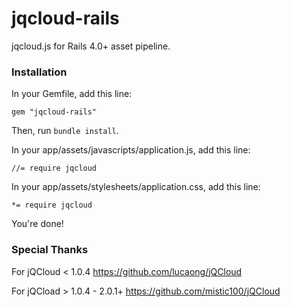 # jqcloud-rails

jqcloud.js for Rails 4.0+ asset pipeline.

### Installation

In your Gemfile, add this line:

    gem "jqcloud-rails"

Then, run `bundle install`.

In your app/assets/javascripts/application.js, add this line:

    //= require jqcloud

In your app/assets/stylesheets/application.css, add this line:

    *= require jqcloud

You're done!

### Special Thanks

For jQCloud < 1.0.4
https://github.com/lucaong/jQCloud

For jQCload > 1.0.4 - 2.0.1+
https://github.com/mistic100/jQCloud
